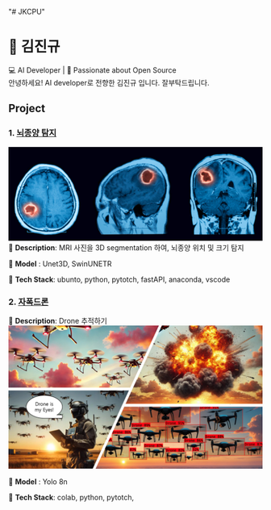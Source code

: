 "# JKCPU" 
# 👋 김진규
💻 AI Developer | 🌟 Passionate about Open Source  
안녕하세요! AI developer로 전향한 김진규 입니다. 잘부탁드립니다.

## Project

### 1. [뇌종양 탐지](https://github.com/JKCPU/Brats)
![img.png](img/image.png)
🔹 **Description**: MRI 사진을 3D segmentation 하여, 뇌종양 위치 및 크기 탐지

🔹 **Model** : Unet3D, SwinUNETR

🔹 **Tech Stack**: ubunto, python, pytotch, fastAPI, anaconda, vscode  



### 2. [자폭드론](https://github.com/JKCPU/Drone)
🔹 **Description**: Drone 추적하기
![img.png](img/drone.png)

🔹 **Model** : Yolo 8n

🔹 **Tech Stack**: colab, python, pytotch,